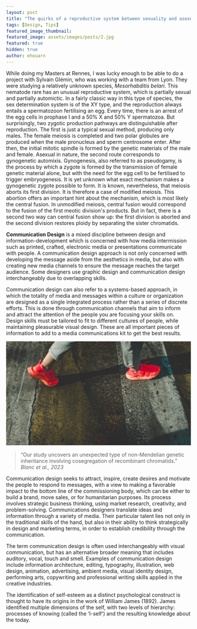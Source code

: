 ```yaml
---
layout: post
title: "The quirks of a reproductive system between sexuality and asexuality"
tags: [Design, Tips]
featured_image_thumbnail:
featured_image: assets/images/posts/2.jpg
featured: true
hidden: true
author: ehouarn
---
```


While doing my Masters at Rennes, I was lucky enough to be able to do a project with Sylvain Glémin, who was working with a team from Lyon. They were studying a relatively unknown species, *Mesorhabditis belari*. This nematode rare has an unusual reproductive system, which is partially sexual and partially automictic. In a fairly classic way in this type of species, the sex determination system is of the XY type, and the reproduction always entails a spermatozoon fertilising an egg. Every time, there is an arrest of the egg cells in prophase I and a 50% X and 50% Y spermatozoa. But surprisingly, two zygotic production pathways are distinguishable after reproduction. The first is just a typical sexual method, producing only males. The female meiosis is completed and two polar globules are produced when the male pronucleus and sperm centrosome enter. After then, the initial mitotic spindle is formed by the genetic materials of the male and female. Asexual in nature, the second route corresponds to gynogenetic automixis. Gynogenesis, also referred to as pseudogamy, is the process by which a zygote is formed by the transmission of female genetic material alone, but with the need for the egg cell to be fertilised to trigger embryogenesis. It is yet unknown what exact mechanism makes a gynogenetic zygote possible to form. It is known, nevertheless, that meiosis aborts its first division. It is therefore a case of modified meiosis. This abortion offers an important hint about the mechanism, which is most likely the central fusion. In unmodified meiosis, central fusion would correspond to the fusion of the first meotic division's products. But in fact, there is a second two way can central fusion show up: the first division is aborted and the second division restores ploidy by separating the sister chromatids.


**Communication Design** is a mixed discipline between design and information-development which is concerned with how media intermission such as printed, crafted, electronic media or presentations communicate with people. A communication design approach is not only concerned with developing the message aside from the aesthetics in media, but also with creating new media channels to ensure the message reaches the target audience. Some designers use graphic design and communication design interchangeably due to overlapping skills.

<!--more-->

Communication design can also refer to a systems-based approach, in which the totality of media and messages within a culture or organization are designed as a single integrated process rather than a series of discrete efforts. This is done through communication channels that aim to inform and attract the attention of the people you are focusing your skills on. Design skills must be tailored to fit to different cultures of people, while maintaining pleasurable visual design. These are all important pieces of information to add to a media communications kit to get the best results.

![](assets/images/posts/21.jpg#wide)

> “Our study uncovers an unexpected type of non-Mendelian genetic inheritance involving cosegregation of recombinant chromatids.”
> <cite>Blanc *et al.*, 2023</cite>

Communication design seeks to attract, inspire, create desires and motivate the people to respond to messages, with a view to making a favorable impact to the bottom line of the commissioning body, which can be either to build a brand, move sales, or for humanitarian purposes. Its process involves strategic business thinking, using market research, creativity, and problem-solving. Communications designers translate ideas and information through a variety of media. Their particular talent lies not only in the traditional skills of the hand, but also in their ability to think strategically in design and marketing terms, in order to establish credibility through the communication.

The term communication design is often used interchangeably with visual communication, but has an alternative broader meaning that includes auditory, vocal, touch and smell. Examples of communication design include information architecture, editing, typography, illustration, web design, animation, advertising, ambient media, visual identity design, performing arts, copywriting and professional writing skills applied in the creative industries.

The identification of self-esteem as a distinct psychological construct is thought to have its origins in the work of William James (1892). James identified multiple dimensions of the self, with two levels of hierarchy: processes of knowing (called the ‘I-self’) and the resulting knowledge about the today.
